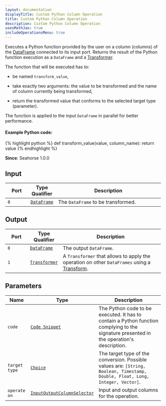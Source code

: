 ```yaml
---
layout: documentation
displayTitle: Custom Python Column Operation
title: Custom Python Column Operation
description: Custom Python Column Operation
usesMathJax: true
includeOperationsMenu: true
---
```


Executes a Python function provided by the user on a column (columns) of the
[DataFrame](../classes/dataframe.html) connected to its input port. Returns the result of the Python
function execution as a `DataFrame` and a [Transformer](../classes/transformer.html).

The function that will be executed has to:

* be named <code>transform_value</code>,

* take exactly two arguments: the value to be transformed and the name of column currently being transformed,

* return the transformed value that conforms to the selected target type (parameter).

The function is applied to the input `DataFrame` in parallel for better performance.

#### Example Python code:
{% highlight python %}
def transform_value(value, column_name):
    return value
{% endhighlight %}


**Since**: Seahorse 1.0.0

## Input

<table>
<thead>
<tr>
<th style="width:15%">Port</th>
<th style="width:15%">Type Qualifier</th>
<th style="width:70%">Description</th>
</tr>
</thead>
<tbody>
<tr>
<td><code>0</code></td>
<td><code><a href="../classes/dataframe.html">DataFrame</a></code></td>
<td>The <code>DataFrame</code> to be transformed.</td>
</tr>
</tbody>
</table>

## Output

<table>
<thead>
<tr>
<th style="width:15%">Port</th>
<th style="width:15%">Type Qualifier</th>
<th style="width:70%">Description</th>
</tr>
</thead>
<tbody>
    <tr>
      <td><code>0</code></td>
      <td><code><a href="../classes/dataframe.html">DataFrame</a></code></td>
      <td>The output <code>DataFrame</code>.</td>
    </tr>
    <tr>
      <td><code>1</code></td>
      <td><code><a href="../classes/transformer.html">Transformer</a></code></td>
      <td>A <code>Transformer</code> that allows to apply the operation on other
      <code>DataFrames</code> using a <a href="transform.html">Transform</a>.</td>
    </tr>
</tbody>
</table>


## Parameters

<table class="table">
<thead>
<tr>
<th style="width:15%">Name</th>
<th style="width:15%">Type</th>
<th style="width:70%">Description</th>
</tr>
</thead>
<tbody>
<tr>
  <td><code>code</code></td>
  <td><code><a href="../parameter_types.html#code-snippet">Code Snippet</a></code></td>
  <td>The Python code to be executed. It has to contain a Python function complying to the signature
  presented in the operation's description.</td>
</tr>

<tr>
  <td><code>target type</code></td>
  <td><code><a href="../parameter_types.html#single-choice">Choice</a></code></td>
  <td>The target type of the conversion. Possible values are:
  <code>[String, Boolean, Timestamp, Double, Float, Long, Integer, Vector]</code>.</td>
</tr>

<tr>
  <td><code>operate on</code></td>
  <td><code><a href="../parameter_types.html#input-output-column-selector">InputOutputColumnSelector</a></code></td>
  <td>Input and output columns for the operation.</td>
</tr>
</tbody>
</table>
